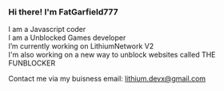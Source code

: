 ### Hi there! I'm FatGarfield777
I am a Javascript coder <br>
I am a Unblocked Games developer <br>
I’m currently working on LithiumNetwork V2 <br>
I'm also working on a new way to unblock websites called THE FUNBLOCKER <br>

Contact me via my buisness email: lithium.devx@gmail.com
